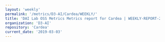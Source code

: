 ```yaml
---
layout: 'weekly'
permalink: '/metrics/D3-AI/Cardea/WEEKLY/'
title: 'DAI Lab OSS Metrics Metrics report for Cardea | WEEKLY-REPORT-2019-03-03'
organization: 'D3-AI'
repository: 'Cardea'
current_date: '2019-03-03'
---
```

